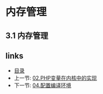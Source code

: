 内存管理
===

3.1 内存管理
---

links
---

+ [目录](00.目录.md)
+ 上一节: [02.PHP变量在内核中的实现](02.PHP变量在内核中的实现.md)
+ 下一节: [04.配置编译环境](04.配置编译环境.md)
